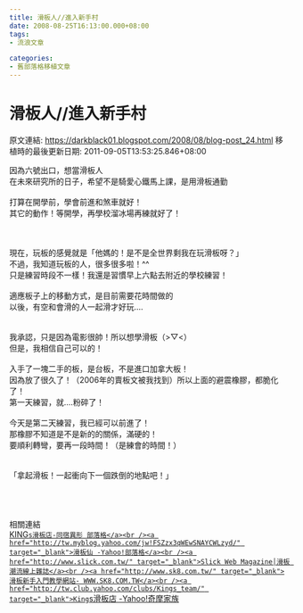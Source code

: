 ```yaml
---
title: 滑板人//進入新手村
date: 2008-08-25T16:13:00.000+08:00
tags: 
- 流浪文章

categories:
- 舊部落格移植文章
---
```


# 滑板人//進入新手村

原文連結: https://darkblack01.blogspot.com/2008/08/blog-post_24.html
移植時的最後更新日期: 2011-09-05T13:53:25.846+08:00

因為六號出口，想當滑板人<br />在未來研究所的日子，希望不是騎愛心鐵馬上課，是用滑板通勤<br /><br />打算在開學前，學會前進和煞車就好！<br />其它的動作！等開學，再學校溜冰場再練就好了！<br /><br /><a name='more'></a><br /><br />現在，玩板的感覺就是「他媽的！是不是全世界剩我在玩滑板呀？」<br />不過，我知道玩板的人，很多很多啦！^^<br />只是練習時段不一樣！我還是習慣早上六點去附近的學校練習！<br /><br />適應板子上的移動方式，是目前需要花時間做的<br />以後，有空和會滑的人一起滑才好玩....<br /><br /><br />我承認，只是因為電影很帥！所以想學滑板（&gt;▽&lt;）<br />但是，我相信自己可以的！<br /><br />入手了一塊二手的板，是台板，不是進口加拿大板！<br />因為放了很久了！（2006年的賣板文被我找到）所以上面的避震橡膠，都脆化了！<br />第一天練習，就....粉碎了！<br /><br />今天是第二天練習，我已經可以前進了！<br />那橡膠不知道是不是新的的關係，滿硬的！<br />要順利轉彎，要再一段時間！（是練會的時間！）<br /><br /><br />「拿起滑板！一起衝向下一個跌倒的地點吧！」<br /><br /><br /><br /><br />相關連結<br /><a href="http://kings-skate-shop.blogspot.com/" target="_blank">KING`s滑板店-同宿異形 部落格</a><br /><a href="http://tw.myblog.yahoo.com/jw!FSZzx3qWEwSNAYCWLzyd/" target="_blank">滑板仙 -Yahoo!部落格</a><br /><a href="http://www.slick.com.tw/" target="_blank">Slick Web Magazine│滑板 潮流線上雜誌</a><br /><a href="http://www.sk8.com.tw/" target="_blank">滑板新手入門教學網站- WWW.SK8.COM.TW</a><br /><a href="http://tw.club.yahoo.com/clubs/Kings_team/" target="_blank">King`s滑板店 -Yahoo!奇摩家族</a>
